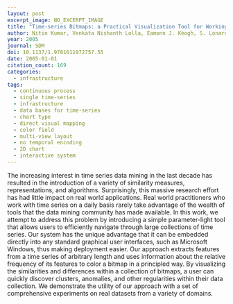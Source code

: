 ```yaml
---
layout: post
excerpt_image: NO_EXCERPT_IMAGE
title: "Time-series Bitmaps: a Practical Visualization Tool for Working with Large Time Series Databases"
author: Nitin Kumar, Venkata Nishanth Lolla, Eamonn J. Keogh, S. Lonardi & C. Ratanamahatana
year: 2005
journal: SDM
doi: 10.1137/1.9781611972757.55
date: 2005-01-01
citation_count: 169
categories:
  - infrastructure
tags:
  - continuous process
  - single time-series
  - infrastructure
  - data bases for time-series
  - chart type
  - direct visual mapping
  - color field
  - multi-view layout
  - no temporal encoding
  - 2D chart
  - interactive system
---
```

The increasing interest in time series data mining in the last decade has resulted in the introduction of a variety of similarity measures, representations, and algorithms. Surprisingly, this massive research effort has had little impact on real world applications. Real world practitioners who work with time series on a daily basis rarely take advantage of the wealth of tools that the data mining community has made available. In this work, we attempt to address this problem by introducing a simple parameter-light tool that allows users to efficiently navigate through large collections of time series. Our system has the unique advantage that it can be embedded directly into any standard graphical user interfaces, such as Microsoft Windows, thus making deployment easier. Our approach extracts features from a time series of arbitrary length and uses information about the relative frequency of its features to color a bitmap in a principled way. By visualizing the similarities and differences within a collection of bitmaps, a user can quickly discover clusters, anomalies, and other regularities within their data collection. We demonstrate the utility of our approach with a set of comprehensive experiments on real datasets from a variety of domains.
